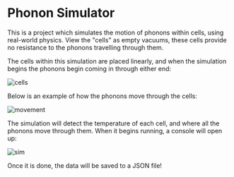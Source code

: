 # Phonon Simulator
This is a project which simulates the motion of phonons within cells, using real-world physics.
View the "cells" as empty vacuums, these cells provide no resistance to the phonons travelling through them.

The cells within this simulation are placed linearly, and when the simulation begins the phonons begin coming in through either end:

![cells](https://user-images.githubusercontent.com/77464600/225078525-f5d3b5f2-a49b-42c2-80cc-98ab05ebff0d.PNG)

Below is an example of how the phonons move through the cells:

![movement](https://user-images.githubusercontent.com/77464600/225080354-573aafc0-c127-4308-9ac3-bab4a3730056.PNG)

The simulation will detect the temperature of each cell, and where all the phonons move through them.
When it begins running, a console will open up:

![sim](https://user-images.githubusercontent.com/77464600/225081502-02b98b4a-c442-49bd-8694-97e58b474653.PNG)

Once it is done, the data will be saved to a JSON file!


